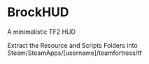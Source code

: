 BrockHUD
========

A minimalistic TF2 HUD

Extract the Resource and Scripts Folders into Steam/SteamApps/[username]/teamfortress/tf
